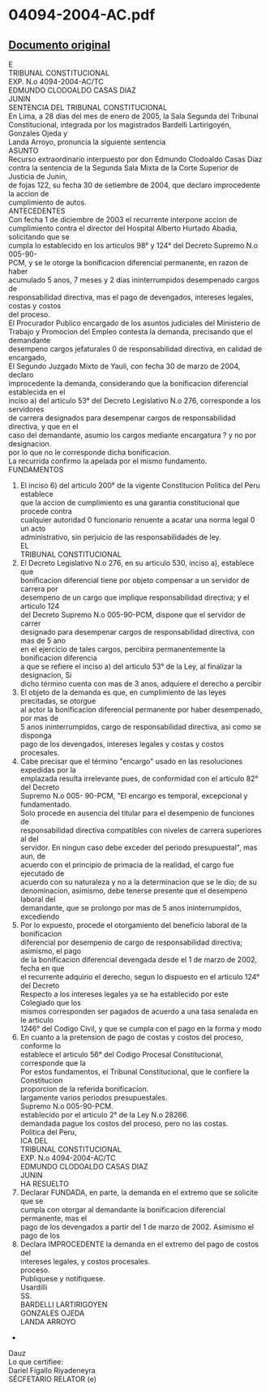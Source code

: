 
04094-2004-AC.pdf
=================
  
[Documento original](https://tc.gob.pe/jurisprudencia/2005/04094-2004-AC.pdf)  
---  
E  
TRIBUNAL CONSTITUCIONAL  
EXP. N.o 4094-2004-AC/TC  
EDMUNDO CLODOALDO CASAS DIAZ  
JUNIN  
SENTENCIA DEL TRIBUNAL CONSTITUCIONAL  
En Lima, a 28 dias del mes de enero de 2005, la Sala Segunda del Tribunal  
Constitucional, integrada por los magistrados Bardelli Lartirigoyén, Gonzales Ojeda y  
Landa Arroyo, pronuncia la siguiente sentencia  
ASUNTO  
Recurso extraordinario interpuesto por don Edmundo Clodoaldo Casas Diaz  
contra la sentencia de la Segunda Sala Mixta de la Corte Superior de Justicia de Junin,  
de fojas 122, su fecha 30 de setiembre de 2004, que declaro improcedente la accion de  
cumplimiento de autos.  
ANTECEDENTES  
Con fecha 1 de diciembre de 2003 el recurrente interpone accion de  
cumplimiento contra el director del Hospital Alberto Hurtado Abadia, solicitando que se  
cumpla lo establecido en los articulos 98° y 124° del Decreto Supremo N.o 005-90-  
PCM, y se le otorge la bonificacion diferencial permanente, en razon de haber  
acumulado 5 anos, 7 meses y 2 dias ininterrumpidos desempenado cargos de  
responsabilidad directiva, mas el pago de devengados, intereses legales, costas y costos  
del proceso.  
El Procurador Publico encargado de los asuntos judiciales del Ministerio de  
Trabajo y Promocion del Empleo contesta la demanda, precisando que el demandante  
desempeno cargos jefaturales 0 de responsabilidad directiva, en calidad de encargado,  
El Segundo Juzgado Mixto de Yauli, con fecha 30 de marzo de 2004, declaro  
improcedente la demanda, considerando que la bonificacion diferencial establecida en el  
inciso a) del articulo 53° del Decreto Legislativo N.o 276, corresponde a los servidores  
de carrera designados para desempenar cargos de responsabilidad directiva, y que en el  
caso del demandante, asumio los cargos mediante encargatura ? y no por designacion.  
por lo que no le corresponde dicha bonificacion.  
La recurrida confirmo la apelada por el mismo fundamento.  
FUNDAMENTOS  
1. El inciso 6) del articulo 200° de la vigente Constitucion Politica del Peru establece  
que la accion de cumplimiento es una garantia constitucional que procede contra  
cualquier autoridad 0 funcionario renuente a acatar una norma legal 0 un acto  
administrativo, sin perjuicio de las responsabilidades de ley.  
EL  
TRIBUNAL CONSTITUCIONAL  
2. El Decreto Legislativo N.o 276, en su articulo 530, inciso a), establece que  
bonificacion diferencial tiene por objeto compensar a un servidor de carrera por  
desempeno de un cargo que implique responsabilidad directiva; y el articulo 124  
del Decreto Supremo N.o 005-90-PCM, dispone que el servidor de carrer  
designado para desempenar cargos de responsabilidad directiva, con mas de 5 ano  
en el ejercicio de tales cargos, percibira permanentemente la bonificacion diferencia  
a que se refiere el inciso a) del articulo 53° de la Ley, al finalizar la designacion, Si  
dicho término cuenta con mas de 3 anos, adquiere el derecho a percibir  
3. El objeto de la demanda es que, en cumplimiento de las leyes precitadas, se otorgue  
al actor la bonificacion diferencial permanente por haber desempenado, por mas de  
5 anos ininterrumpidos, cargo de responsabilidad directiva, asi como se disponga  
pago de los devengados, intereses legales y costas y costos procesales.  
4. Cabe precisar que el término "encargo" usado en las resoluciones expedidas por la  
emplazada resulta irrelevante pues, de conformidad con el articulo 82° del Decreto  
Supremo N.o 005- 90-PCM, "El encargo es temporal, excepcional y fundamentado.  
Solo procede en ausencia del titular para el desempenio de funciones de  
responsabilidad directiva compatibles con niveles de carrera superiores al del  
servidor. En ningun caso debe exceder del periodo presupuestal", mas aun, de  
acuerdo con el principio de primacia de la realidad, el cargo fue ejecutado de  
acuerdo con su naturaleza y no a la determinacion que se le dio; de su  
denominacion, asimismo, debe tenerse presente que el desempeno laboral del  
demandante, que se prolongo por mas de 5 anos ininterrumpidos, excediendo  
5. Por lo expuesto, procede el otorgamiento del beneficio laboral de la bonificacion  
diferencial por desempenio de cargo de responsabilidad directiva; asimismo, el pago  
de la bonificacion diferencial devengada desde el 1 de marzo de 2002, fecha en que  
el recurrente adquirio el derecho, segun lo dispuesto en el articulo 124° del Decreto  
Respecto a los intereses legales ya se ha establecido por este Colegiado que los  
mismos corresponden ser pagados de acuerdo a una tasa senalada en le articulo  
1246° del Codigo Civil, y que se cumpla con el pago en la forma y modo  
7. En cuanto a la pretension de pago de costas y costos del proceso, conforme lo  
establece el articulo 56° del Codigo Procesal Constitucional, corresponde que la  
Por estos fundamentos, el Tribunal Constitucional, que le confiere la Constitucion  
proporcion de la referida bonificacion.  
largamente varios periodos presupuestales.  
Supremo N.o 005-90-PCM.  
establecido por el articulo 2° de la Ley N.o 28266.  
demandada pague los costos del proceso, pero no las costas.  
Politica del Peru,  
ICA DEL  
TRIBUNAL CONSTITUCIONAL  
EXP. N.o 4094-2004-AC/TC  
EDMUNDO CLODOALDO CASAS DIAZ  
JUNIN  
HA RESUELTO  
1. Declarar FUNDADA, en parte, la demanda en el extremo que se solicite que se  
cumpla con otorgar al demandante la bonificacion diferencial permanente, mas el  
pago de los devengados a partir del 1 de marzo de 2002. Asimismo el pago de los  
2. Declara IMPROCEDENTE la demanda en el extremo del pago de costos del  
intereses legales, y costos procesales.  
proceso.  
Publiquese y notifiquese.  
Usardilli  
SS.  
BARDELLI LARTIRIGOYEN  
GONZALES OJEDA  
LANDA ARROYO  
-  
Dauz  
Lo que certifiee:  
Dariel Figallo Riyadeneyra  
SÉCFETARIO RELATOR (e)